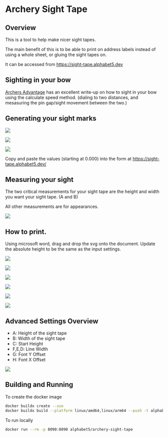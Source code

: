 # Archery Sight Tape

## Overview

This is a tool to help make nicer sight tapes. 

The main benefit of this is to be able to print on address labels instead of using a whole sheet, or gluing the sight tapes on.

It can be accessed from https://sight-tape.alphabet5.dev

## Sighting in your bow

[Archers Advantage](https://www.archersadvantageonline.com/index.php?option=com_content&view=article&id=50&Itemid=17) has an excellent write-up on how to sight in your bow using the calculate speed method. (dialing to two distances, and mesasuring the pin gap/sight movement between the two.)

## Generating your sight marks

![](README_images/2022-06-22-12-51-07.png)

![](README_images/2022-06-22-12-51-35.png)

![](README_images/2022-06-22-12-52-56.png)

Copy and paste the values (starting at 0.000) into the form at https://sight-tape.alphabet5.dev/


## Measuring your sight

The two critical measurements for your sight tape are the height and width you want your sight tape. (A and B)

All other measurements are for appearances. 

![](README_images/advanced.png)

## How to print.

Using microsoft word, drag and drop the svg onto the document. Update the absolute height to be the same as the input settings.

![](README_images/2022-06-22-12-54-52.png)

![](README_images/2022-06-22-12-55-19.png)

![](README_images/2022-06-22-12-55-58.png)

![](README_images/2022-06-22-12-57-15.png)

![](README_images/2022-06-22-12-57-50.png)

![](README_images/1ff109a9.png)

## Advanced Settings Overview

- A: Height of the sight tape
- B: Width of the sight tape
- C: Start Height
- F,E,D: Line Width
- G: Font Y Offset
- H: Font X Offset

![](README_images/advanced.png)

## Building and Running

To create the docker image

```bash
docker buildx create --use
docker buildx build --platform linux/amd64,linux/arm64 --push -t alphabet5/archery-sight-tape .
```

To run locally

```bash
docker run --rm -p 8090:8090 alphabet5/archery-sight-tape
```
